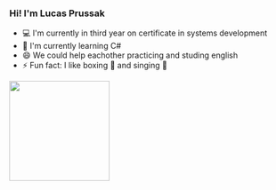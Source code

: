 ### Hi! I'm Lucas Prussak

- 💻 I'm currently in third year on certificate in systems development
- 🌱 I'm currently learning C#
- 😄 We could help eachother practicing and studing english
- ⚡ Fun fact: I like boxing 🥊 and singing 🎵
<div>
  <a href="https://github.com/LucasPrussak">
  <img height="180em" src="https://github-readme-stats.vercel.app/api?username=LucasPrussak&show_icons=true&theme=github_dark&include_all_commits=true&count_private=true"/>
  <!--<img height="180em" src="https://github-readme-stats.vercel.app/api/top-langs/?username=LucasPrussak&layout=compact&langs_count=7&theme=github_dark"/> -->
</div>
<!--

- 🔭 I’m currently working on ...
- 🌱 I’m currently learning ...
- 👯 I’m looking to collaborate on ...
- 🤔 I’m looking for help with ...
- 💬 Ask me about ...
- 📫 How to reach me: ...
- 😄 Pronouns: ...
- ⚡ Fun fact: ...
-->
